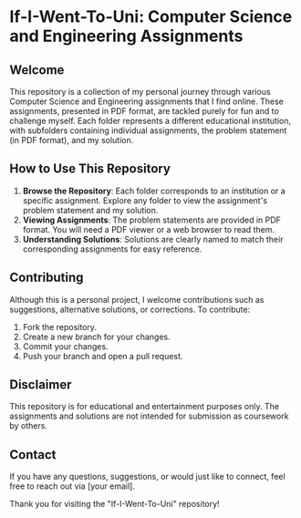 # If-I-Went-To-Uni: Computer Science and Engineering Assignments

## Welcome

This repository is a collection of my personal journey through various Computer Science and Engineering assignments that I find online. These assignments, presented in PDF format, are tackled purely for fun and to challenge myself. Each folder represents a different educational institution, with subfolders containing individual assignments, the problem statement (in PDF format), and my solution.

## How to Use This Repository

1. **Browse the Repository**: Each folder corresponds to an institution or a specific assignment. Explore any folder to view the assignment's problem statement and my solution.
2. **Viewing Assignments**: The problem statements are provided in PDF format. You will need a PDF viewer or a web browser to read them.
3. **Understanding Solutions**: Solutions are clearly named to match their corresponding assignments for easy reference.

## Contributing

Although this is a personal project, I welcome contributions such as suggestions, alternative solutions, or corrections. To contribute:

1. Fork the repository.
2. Create a new branch for your changes.
3. Commit your changes.
4. Push your branch and open a pull request.

## Disclaimer

This repository is for educational and entertainment purposes only. The assignments and solutions are not intended for submission as coursework by others.

## Contact

If you have any questions, suggestions, or would just like to connect, feel free to reach out via [your email].

Thank you for visiting the "If-I-Went-To-Uni" repository!
